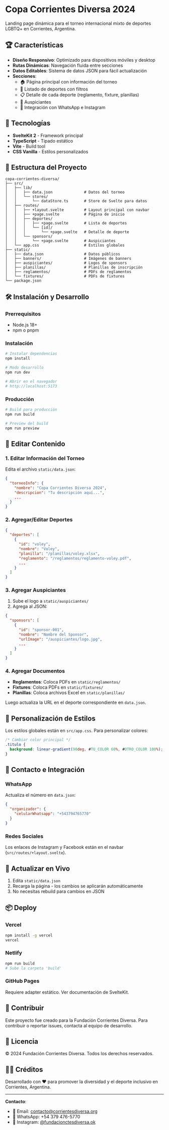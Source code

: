 # Copa Corrientes Diversa 2024

Landing page dinámica para el torneo internacional mixto de deportes LGBTQ+ en Corrientes, Argentina.

## 🏆 Características

- **Diseño Responsivo**: Optimizado para dispositivos móviles y desktop
- **Rutas Dinámicas**: Navegación fluida entre secciones
- **Datos Editables**: Sistema de datos JSON para fácil actualización
- **Secciones**:
  - 🏠 Página principal con información del torneo
  - 🏅 Listado de deportes con filtros
  - 📋 Detalle de cada deporte (reglamento, fixture, planillas)
  - 🌟 Auspiciantes
  - 📱 Integración con WhatsApp e Instagram

## 🚀 Tecnologías

- **SvelteKit 2** - Framework principal
- **TypeScript** - Tipado estático
- **Vite** - Build tool
- **CSS Vanilla** - Estilos personalizados

## 📁 Estructura del Proyecto

```
copa-corrientes-diversa/
├── src/
│   ├── lib/
│   │   ├── data.json              # Datos del torneo
│   │   └── stores/
│   │       └── dataStore.ts       # Store de Svelte para datos
│   ├── routes/
│   │   ├── +layout.svelte         # Layout principal con navbar
│   │   ├── +page.svelte           # Página de inicio
│   │   ├── deportes/
│   │   │   ├── +page.svelte       # Lista de deportes
│   │   │   └── [id]/
│   │   │       └── +page.svelte   # Detalle de deporte
│   │   └── sponsors/
│   │       └── +page.svelte       # Auspiciantes
│   └── app.css                    # Estilos globales
├── static/
│   ├── data.json                  # Datos públicos
│   ├── banners/                   # Imágenes de banners
│   ├── auspiciantes/              # Logos de sponsors
│   ├── planillas/                 # Planillas de inscripción
│   ├── reglamentos/               # PDFs de reglamentos
│   └── fixtures/                  # PDFs de fixtures
└── package.json
```

## 🛠️ Instalación y Desarrollo

### Prerrequisitos
- Node.js 18+ 
- npm o pnpm

### Instalación

```bash
# Instalar dependencias
npm install

# Modo desarrollo
npm run dev

# Abrir en el navegador
# http://localhost:5173
```

### Producción

```bash
# Build para producción
npm run build

# Preview del build
npm run preview
```

## 📝 Editar Contenido

### 1. Editar Información del Torneo

Edita el archivo `static/data.json`:

```json
{
  "torneoInfo": {
    "nombre": "Copa Corrientes Diversa 2024",
    "descripcion": "Tu descripción aquí...",
    ...
  }
}
```

### 2. Agregar/Editar Deportes

```json
{
  "deportes": [
    {
      "id": "voley",
      "nombre": "Voley",
      "planilla": "/planillas/voley.xlsx",
      "reglamento": "/reglamentos/reglamento-voley.pdf",
      ...
    }
  ]
}
```

### 3. Agregar Auspiciantes

1. Sube el logo a `static/auspiciantes/`
2. Agrega al JSON:

```json
{
  "sponsors": [
    {
      "id": "sponsor-001",
      "nombre": "Nombre del Sponsor",
      "urlImage": "/auspiciantes/logo.jpg",
      ...
    }
  ]
}
```

### 4. Agregar Documentos

- **Reglamentos**: Coloca PDFs en `static/reglamentos/`
- **Fixtures**: Coloca PDFs en `static/fixtures/`
- **Planillas**: Coloca archivos Excel en `static/planillas/`

Luego actualiza la URL en el deporte correspondiente en `data.json`.

## 🎨 Personalización de Estilos

Los estilos globales están en `src/app.css`. Para personalizar colores:

```css
/* Cambiar color principal */
.titulo {
  background: linear-gradient(90deg, #TU_COLOR 60%, #OTRO_COLOR 100%);
}
```

## 📱 Contacto e Integración

### WhatsApp
Actualiza el número en `data.json`:
```json
{
  "organizador": {
    "celularWhatsapp": "+543794765770"
  }
}
```

### Redes Sociales
Los enlaces de Instagram y Facebook están en el navbar (`src/routes/+layout.svelte`).

## 🔄 Actualizar en Vivo

1. Edita `static/data.json`
2. Recarga la página - los cambios se aplicarán automáticamente
3. No necesitas rebuild para cambios en JSON

## 📦 Deploy

### Vercel
```bash
npm install -g vercel
vercel
```

### Netlify
```bash
npm run build
# Sube la carpeta 'build'
```

### GitHub Pages
Requiere adapter estático. Ver documentación de SvelteKit.

## 🤝 Contribuir

Este proyecto fue creado para la Fundación Corrientes Diversa. Para contribuir o reportar issues, contacta al equipo de desarrollo.

## 📄 Licencia

© 2024 Fundación Corrientes Diversa. Todos los derechos reservados.

## 🏳️‍🌈 Créditos

Desarrollado con ❤️ para promover la diversidad y el deporte inclusivo en Corrientes, Argentina.

---

**Contacto**: 
- 📧 Email: contacto@corrientesdiversa.org
- 📱 WhatsApp: +54 379 476-5770
- 📸 Instagram: [@fundacionctesdiversa.ok](https://www.instagram.com/fundacionctesdiversa.ok/)
